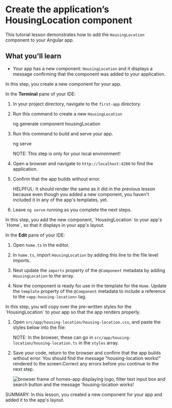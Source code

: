 # Create the application’s HousingLocation component

This tutorial lesson demonstrates how to add the `HousingLocation` component to your Angular app.

<docs-video src="https://www.youtube.com/embed/R0nRX8jD2D0?si=U4ONEbPvtptdUHTt&amp;start=440"/>

## What you'll learn

* Your app has a new component: `HousingLocation` and it displays a message confirming that the component was added to your application.

<docs-workflow>

<docs-step title="Create the `HousingLocation`">
In this step, you create a new component for your app.

In the **Terminal** pane of your IDE:

1. In your project directory, navigate to the `first-app` directory.

1. Run this command to create a new `HousingLocation`

    <docs-code language="shell">
    ng generate component housingLocation
    </docs-code>

1. Run this command to build and serve your app.

    <docs-code language="shell">
    ng serve
    </docs-code>

    NOTE: This step is only for your local environment!

1. Open a browser and navigate to `http://localhost:4200` to find the application.
1. Confirm that the app builds without error.

    HELPFUL: It should render the same as it did in the previous lesson because even though you added a new component, you haven't included it in any of the app's templates, yet.

1. Leave `ng serve` running as you complete the next steps.
</docs-step>

<docs-step title="Add the new component to your app's layout">
In this step, you add the new component, `HousingLocation` to your app's `Home`, so that it displays in your app's layout.

In the **Edit** pane of your IDE:

1. Open `home.ts` in the editor.
1. In `home.ts`, import `HousingLocation` by adding this line to the file level imports.

    <docs-code header="Import HousingLocation in src/app/home/home.ts" path="adev/src/content/tutorials/first-app/steps/04-interfaces/src/app/home/home.ts" visibleLines="[3]"/>

1. Next update the `imports` property of the `@Component` metadata by adding `HousingLocation` to the array.

    <docs-code header="Add HousingLocation to imports array in src/app/home/home.ts" path="adev/src/content/tutorials/first-app/steps/04-interfaces/src/app/home/home.ts" visibleLines="[6]"/>

1. Now the component is ready for use in the template for the `Home`. Update the `template` property of the `@Component` metadata to include a reference to the `<app-housing-location>` tag.

    <docs-code header="Add housing location to the component template in src/app/home/home.ts" path="adev/src/content/tutorials/first-app/steps/04-interfaces/src/app/home/home.ts" visibleLines="[7,17]"/>

</docs-step>

<docs-step title="Add the styles for the component">
In this step, you will copy over the pre-written styles for the `HousingLocation` to your app so that the app renders properly.

1. Open `src/app/housing-location/housing-location.css`, and paste the styles below into the file:

    NOTE: In the browser, these can go in `src/app/housing-location/housing-location.ts` in the `styles` array.

    <docs-code header="Add CSS styles to housing location to the component in src/app/housing-location/housing-location.css" path="adev/src/content/tutorials/first-app/steps/04-interfaces/src/app/housing-location/housing-location.css"/>

1. Save your code, return to the browser and confirm that the app builds without error. You should find the message "housing-location works!" rendered to the screen.Correct any errors before you continue to the next step.

    <img alt="browser frame of homes-app displaying logo, filter text input box and search button and the message 'housing-location works!" src="assets/images/tutorials/first-app/homes-app-lesson-03-step-2.png">

</docs-step>

</docs-workflow>

SUMMARY: In this lesson, you created a new component for your app and added it to the app's layout.
